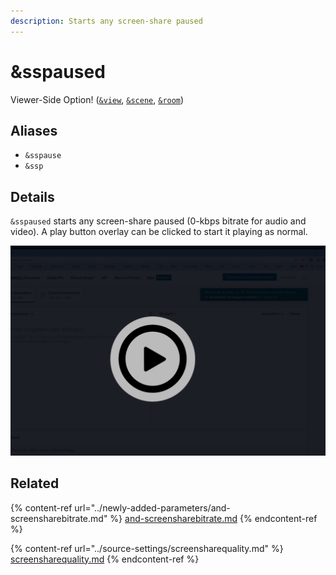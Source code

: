 ```yaml
---
description: Starts any screen-share paused
---
```


# \&sspaused

Viewer-Side Option! ([`&view`](../advanced-settings/view-parameters/view.md), [`&scene`](../advanced-settings/view-parameters/scene.md), [`&room`](../general-settings/room.md))

## Aliases

* `&sspause`
* `&ssp`

## Details

`&sspaused` starts any screen-share paused (0-kbps bitrate for audio and video). A play button overlay can be clicked to start it playing as normal.

![](<../.gitbook/assets/image (2) (1) (2) (1).png>)

## Related

{% content-ref url="../newly-added-parameters/and-screensharebitrate.md" %}
[and-screensharebitrate.md](../newly-added-parameters/and-screensharebitrate.md)
{% endcontent-ref %}

{% content-ref url="../source-settings/screensharequality.md" %}
[screensharequality.md](../source-settings/screensharequality.md)
{% endcontent-ref %}
